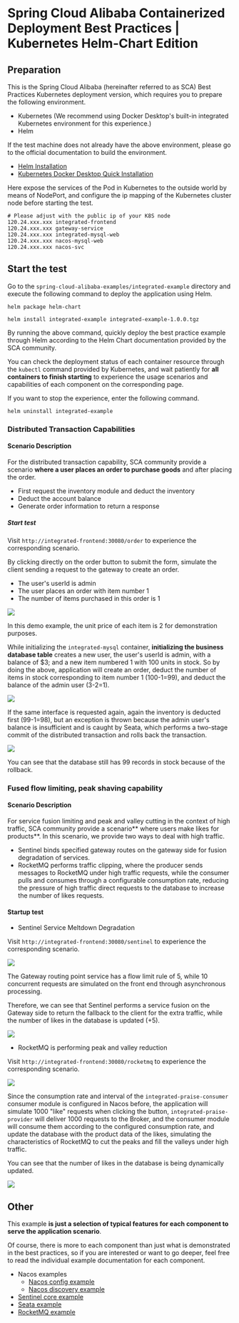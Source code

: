 # Spring Cloud Alibaba Containerized Deployment Best Practices | Kubernetes Helm-Chart Edition

## Preparation

This is the Spring Cloud Alibaba (hereinafter referred to as SCA) Best Practices Kubernetes deployment version, which requires you to prepare the following environment.

- Kubernetes (We recommend using Docker Desktop's built-in integrated Kubernetes environment for this experience.)
- Helm

If the test machine does not already have the above environment, please go to the official documentation to build the environment.

- [Helm Installation](https://helm.sh/zh/docs/intro/install/)
- [Kubernetes Docker Desktop Quick Installation](https://docs.docker.com/desktop/kubernetes/)

Here expose the services of the Pod in Kubernetes to the outside world by means of NodePort, and configure the ip mapping of the Kubernetes cluster node before starting the test.
```shell
# Please adjust with the public ip of your K8S node
120.24.xxx.xxx integrated-frontend
120.24.xxx.xxx gateway-service
120.24.xxx.xxx integrated-mysql-web
120.24.xxx.xxx nacos-mysql-web
120.24.xxx.xxx nacos-svc
```

## Start the test

Go to the ``spring-cloud-alibaba-examples/integrated-example`` directory and execute the following command to deploy the application using Helm.
```shell
helm package helm-chart

helm install integrated-example integrated-example-1.0.0.tgz
```
By running the above command, quickly deploy the best practice example through Helm according to the Helm Chart documentation provided by the SCA community.

You can check the deployment status of each container resource through the `kubectl` command provided by Kubernetes, and wait patiently for **all containers to finish starting** to experience the usage scenarios and capabilities of each component on the corresponding page.

If you want to stop the experience, enter the following command.
```shell
helm uninstall integrated-example
```

### Distributed Transaction Capabilities

#### Scenario Description

For the distributed transaction capability, SCA community provide a scenario **where a user places an order to purchase goods** and after placing the order.

- First request the inventory module and deduct the inventory
- Deduct the account balance
- Generate order information to return a response

##### Start test

Visit `http://integrated-frontend:30080/order` to experience the corresponding scenario.

By clicking directly on the order button to submit the form, simulate the client sending a request to the gateway to create an order.

- The user's userId is admin
- The user places an order with item number 1
- The number of items purchased in this order is 1

![](https://my-img-1.oss-cn-hangzhou.aliyuncs.com/image-20221016143033445.png)

In this demo example, the unit price of each item is 2 for demonstration purposes.

While initializing the `integrated-mysql` container, **initializing the business database table** creates a new user, the user's userId is admin, with a balance of $3; and a new item numbered 1 with 100 units in stock.
So by doing the above, application will create an order, deduct the number of items in stock corresponding to item number 1 (100-1=99), and deduct the balance of the admin user (3-2=1).

![](https://my-img-1.oss-cn-hangzhou.aliyuncs.com/image-20221016143057730.png)

If the same interface is requested again, again the inventory is deducted first (99-1=98), but an exception is thrown because the admin user's balance is insufficient and is caught by Seata, which performs a two-stage commit of the distributed transaction and rolls back the transaction.

![](https://my-img-1.oss-cn-hangzhou.aliyuncs.com/image-20221016143104810.png)

You can see that the database still has 99 records in stock because of the rollback.

### Fused flow limiting, peak shaving capability

#### Scenario Description

For service fusion limiting and peak and valley cutting in the context of high traffic, SCA community provide a scenario** where users make likes for products**. In this scenario, we provide two ways to deal with high traffic.

- Sentinel binds specified gateway routes on the gateway side for fusion degradation of services.
- RocketMQ performs traffic clipping, where the producer sends messages to RocketMQ under high traffic requests, while the consumer pulls and consumes through a configurable consumption rate, reducing the pressure of high traffic direct requests to the database to increase the number of likes requests.

#### Startup test

- Sentinel Service Meltdown Degradation

Visit `http://integrated-frontend:30080/sentinel` to experience the corresponding scenario.

![](https://my-img-1.oss-cn-hangzhou.aliyuncs.com/image-20221016143120697.png)

The Gateway routing point service has a flow limit rule of 5, while 10 concurrent requests are simulated on the front end through asynchronous processing.

Therefore, we can see that Sentinel performs a service fusion on the Gateway side to return the fallback to the client for the extra traffic, while the number of likes in the database is updated (+5).

![](https://my-img-1.oss-cn-hangzhou.aliyuncs.com/image-20221016143203773.png)

- RocketMQ is performing peak and valley reduction

Visit `http://integrated-frontend:30080/rocketmq` to experience the corresponding scenario.

![](https://my-img-1.oss-cn-hangzhou.aliyuncs.com/image-20221016143342664.png)

Since the consumption rate and interval of the `integrated-praise-consumer` consumer module is configured in Nacos before, the application will simulate 1000 "like" requests when clicking the button, `integrated-praise-provider`
will deliver 1000 requests to the Broker, and the consumer module will consume them according to the configured consumption rate, and update the database with the product data of the likes, simulating the characteristics of RocketMQ to cut the peaks and fill the valleys under high traffic.

You can see that the number of likes in the database is being dynamically updated.

![](https://my-img-1.oss-cn-hangzhou.aliyuncs.com/image-20221016143352619.png)

## Other

This example **is just a selection of typical features for each component to serve the application scenario**.

Of course, there is more to each component than just what is demonstrated in the best practices, so if you are interested or want to go deeper, feel free to read the individual example documentation for each component.

- Nacos examples
  - [Nacos config example](../../../nacos-example/readme.md)
  - [Nacos discovery example](../../../nacos-example/readme.md)
- [Sentinel core example](../../../sentinel-example/sentinel-core-example/readme.md)
- [Seata example](../../../seata-example/readme.md)
- [RocketMQ example](../../rocketmq-example/readme.md)